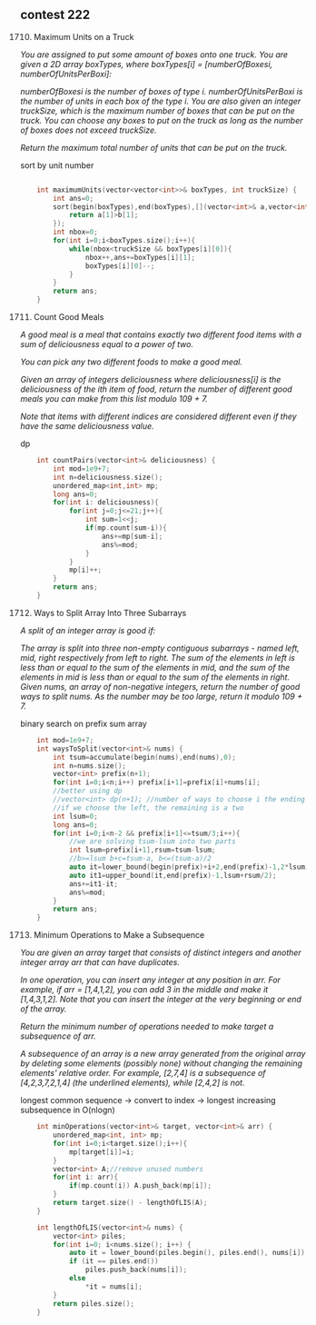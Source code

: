 ## contest 222

1710. Maximum Units on a Truck
<em>
You are assigned to put some amount of boxes onto one truck. You are given a 2D array boxTypes, where boxTypes[i] = [numberOfBoxesi, numberOfUnitsPerBoxi]:

numberOfBoxesi is the number of boxes of type i.
numberOfUnitsPerBoxi is the number of units in each box of the type i.
You are also given an integer truckSize, which is the maximum number of boxes that can be put on the truck. You can choose any boxes to put on the truck as long as the number of boxes does not exceed truckSize.

Return the maximum total number of units that can be put on the truck.
</em>

sort by unit number

```cpp

    int maximumUnits(vector<vector<int>>& boxTypes, int truckSize) {
        int ans=0;
        sort(begin(boxTypes),end(boxTypes),[](vector<int>& a,vector<int>& b){
            return a[1]>b[1];
        });
        int nbox=0;
        for(int i=0;i<boxTypes.size();i++){
            while(nbox<truckSize && boxTypes[i][0]){
                nbox++,ans+=boxTypes[i][1];
                boxTypes[i][0]--;
            }
        }
        return ans;
    }
```

1711. Count Good Meals
<em>
A good meal is a meal that contains exactly two different food items with a sum of deliciousness equal to a power of two.

You can pick any two different foods to make a good meal.

Given an array of integers deliciousness where deliciousness[i] is the deliciousness of the i​​​​​​th​​​​​​​​ item of food, return the number of different good meals you can make from this list modulo 109 + 7.

Note that items with different indices are considered different even if they have the same deliciousness value.

</em>

dp

```cpp
    int countPairs(vector<int>& deliciousness) {
        int mod=1e9+7;
        int n=deliciousness.size();
        unordered_map<int,int> mp;
        long ans=0;
        for(int i: deliciousness){
            for(int j=0;j<=21;j++){
                int sum=1<<j;
                if(mp.count(sum-i)){
                    ans+=mp[sum-i];
                    ans%=mod;
                }
            }
            mp[i]++;
        }
        return ans;
    }
```

1712. Ways to Split Array Into Three Subarrays
<em>
A split of an integer array is good if:

The array is split into three non-empty contiguous subarrays - named left, mid, right respectively from left to right.
The sum of the elements in left is less than or equal to the sum of the elements in mid, and the sum of the elements in mid is less than or equal to the sum of the elements in right.
Given nums, an array of non-negative integers, return the number of good ways to split nums. As the number may be too large, return it modulo 109 + 7.
</em>

binary search on prefix sum array
```cpp
    int mod=1e9+7;
    int waysToSplit(vector<int>& nums) {
        int tsum=accumulate(begin(nums),end(nums),0);
        int n=nums.size();
        vector<int> prefix(n+1);
        for(int i=0;i<n;i++) prefix[i+1]=prefix[i]+nums[i];
        //better using dp
        //vector<int> dp(n+1); //number of ways to choose i the ending of the left
        //if we choose the left, the remaining is a two 
        int lsum=0;
        long ans=0;
        for(int i=0;i<n-2 && prefix[i+1]<=tsum/3;i++){
            //we are solving tsum-lsum into two parts
            int lsum=prefix[i+1],rsum=tsum-lsum;
            //b>=lsum b+c=tsum-a, b<=(tsum-a)/2
            auto it=lower_bound(begin(prefix)+i+2,end(prefix)-1,2*lsum); //b>=lsum, mid at least start here.
            auto it1=upper_bound(it,end(prefix)-1,lsum+rsum/2); 
            ans+=it1-it;
            ans%=mod;
        }
        return ans;        
    }
```
	
1713. Minimum Operations to Make a Subsequence
<em>
You are given an array target that consists of distinct integers and another integer array arr that can have duplicates.

In one operation, you can insert any integer at any position in arr. For example, if arr = [1,4,1,2], you can add 3 in the middle and make it [1,4,3,1,2]. Note that you can insert the integer at the very beginning or end of the array.

Return the minimum number of operations needed to make target a subsequence of arr.

A subsequence of an array is a new array generated from the original array by deleting some elements (possibly none) without changing the remaining elements' relative order. For example, [2,7,4] is a subsequence of [4,2,3,7,2,1,4] (the underlined elements), while [2,4,2] is not.
</em>

longest common sequence -> convert to index -> longest increasing subsequence
in O(nlogn)

```cpp
    int minOperations(vector<int>& target, vector<int>& arr) {
        unordered_map<int, int> mp;
        for(int i=0;i<target.size();i++){
            mp[target[i]]=i;
        }
        vector<int> A;//remove unused numbers
        for(int i: arr){
            if(mp.count(i)) A.push_back(mp[i]);
        }
        return target.size() - lengthOfLIS(A);
    }

    int lengthOfLIS(vector<int>& nums) {
        vector<int> piles;
        for(int i=0; i<nums.size(); i++) {
            auto it = lower_bound(piles.begin(), piles.end(), nums[i]);
            if (it == piles.end())
                piles.push_back(nums[i]);
            else
                *it = nums[i];
        }
        return piles.size();
	}
```	
 
